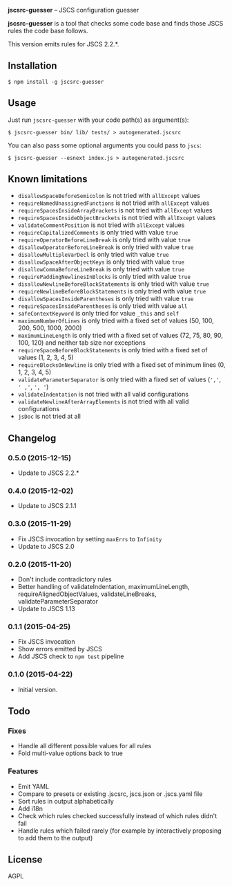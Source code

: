 **jscsrc-guesser** – JSCS configuration guesser

**jscsrc-guesser** is a tool that checks some code base and finds those JSCS
rules the code base follows.

This version emits rules for JSCS 2.2.\*.

## Installation

    $ npm install -g jscsrc-guesser

## Usage

Just run `jscsrc-guesser` with your code path(s) as argument(s):

    $ jscsrc-guesser bin/ lib/ tests/ > autogenerated.jscsrc

You can also pass some optional arguments you could pass to `jscs`:

    $ jscsrc-guesser --esnext index.js > autogenerated.jscsrc

## Known limitations

* `disallowSpaceBeforeSemicolon` is not tried with `allExcept` values
* `requireNamedUnassignedFunctions` is not tried with `allExcept` values
* `requireSpacesInsideArrayBrackets` is not tried with `allExcept` values
* `requireSpacesInsideObjectBrackets` is not tried with `allExcept` values
* `validateCommentPosition` is not tried with `allExcept` values
* `requireCapitalizedComments` is only tried with value `true`
* `requireOperatorBeforeLineBreak` is only tried with value `true`
* `disallowOperatorBeforeLineBreak` is only tried with value `true`
* `disallowMultipleVarDecl` is only tried with value `true`
* `disallowSpaceAfterObjectKeys` is only tried with value `true`
* `disallowCommaBeforeLineBreak` is only tried with value `true`
* `requirePaddingNewlinesInBlocks` is only tried with value `true`
* `disallowNewlineBeforeBlockStatements` is only tried with value `true`
* `requireNewlineBeforeBlockStatements` is only tried with value `true`
* `disallowSpacesInsideParentheses` is only tried with value `true`
* `requireSpacesInsideParentheses` is only tried with value `all`
* `safeContextKeyword` is only tried for value `_this` and `self`
* `maximumNumberOfLines` is only tried with a fixed set of values (50, 100, 200, 500, 1000, 2000)
* `maximumLineLength` is only tried with a fixed set of values (72, 75, 80, 90, 100, 120)
  and neither tab size nor exceptions
* `requireSpaceBeforeBlockStatements` is only tried with a fixed set of values (1, 2, 3, 4, 5)
* `requireBlocksOnNewline` is only tried with a fixed set of minimum lines (0, 1, 2, 3, 4, 5)
* `validateParameterSeparator` is only tried with a fixed set of values (`','`, `' ,'`, `', '`)
* `validateIndentation` is not tried with all valid configurations
* `validateNewlineAfterArrayElements` is not tried with all valid configurations
* `jsDoc` is not tried at all

## Changelog

### 0.5.0 (2015-12-15)
* Update to JSCS 2.2.\*

### 0.4.0 (2015-12-02)
* Update to JSCS 2.1.1

### 0.3.0 (2015-11-29)

* Fix JSCS invocation by setting `maxErrs` to `Infinity`
* Update to JSCS 2.0

### 0.2.0 (2015-11-20)

* Don't include contradictory rules
* Better handling of validateIndentation, maximumLineLength, requireAlignedObjectValues,
  validateLineBreaks, validateParameterSeparator
* Update to JSCS 1.13

### 0.1.1 (2015-04-25)

* Fix JSCS invocation
* Show errors emitted by JSCS
* Add JSCS check to `npm test` pipeline

### 0.1.0 (2015-04-22)

* Initial version.

## Todo

### Fixes
* Handle all different possible values for all rules
* Fold multi-value options back to true

### Features
* Emit YAML
* Compare to presets or existing .jscsrc, jscs.json or .jscs.yaml file
* Sort rules in output alphabetically
* Add i18n
* Check which rules checked successfully instead of which rules didn't fail
* Handle rules which failed rarely (for example by interactively proposing to
add them to the output)

## License

AGPL
